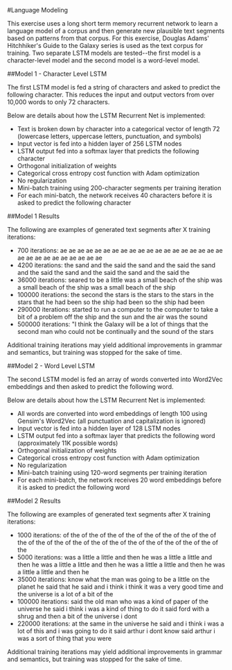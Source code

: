 #Language Modeling

This exercise uses a long short term memory recurrent network to learn a language model of a corpus and then generate new 
plausible text segments based on patterns from that corpus. For this exercise, Douglas Adams' Hitchhiker's Guide to the Galaxy
series is used as the text corpus for training. Two separate LSTM models are tested--the first model is a character-level model
and the second model is a word-level model.

##Model 1 - Character Level LSTM

The first LSTM model is fed a string of characters and asked to predict the following character. This reduces the input and 
output vectors from over 10,000 words to only 72 characters.

Below are details about how the LSTM Recurrent Net is implemented:
 - Text is broken down by character into a categorical vector of length 72 (lowercase letters, uppercase letters, punctuation, and symbols)
 - Input vector is fed into a hidden layer of 256 LSTM nodes
 - LSTM output fed into a softmax layer that predicts the following character
 - Orthogonal initialization of weights
 - Categorical cross entropy cost function with Adam optimization
 - No regularization
 - Mini-batch training using 200-character segments per training iteration
 - For each mini-batch, the network receives 40 characters before it is asked to predict the following character

##Model 1 Results

The following are examples of generated text segments after X training iterations:

 - 700 iterations: ae  ae  ae  ae  ae  ae  ae  ae  ae  ae  ae  ae  ae  ae  ae  ae  ae  ae  ae  ae  ae  ae  ae  ae  ae  ae  ae  ae  ae
 - 4200 iterations: the sand and the said the sand and the said the sand and the said the sand and the said the sand and the said the
 - 36000 iterations: seared to be a little was a small beach of the ship was a small beach of the ship was a small beach of the ship
 - 100000 iterations: the second the stars is the stars to the stars in the stars that he had been so the ship had been so the ship had been
 - 290000 iterations: started to run a computer to the computer to take a bit of a problem off the ship and the sun and the air was the sound
 - 500000 iterations: "I think the Galaxy will be a lot of things that the second man who could not be continually and the sound of the stars
 
Additional training iterations may yield additional improvements in grammar and semantics, but training was stopped for the sake of time.

##Model 2 - Word Level LSTM

The second LSTM model is fed an array of words converted into Word2Vec embeddings and then asked to predict the following word.

Below are details about how the LSTM Recurrent Net is implemented:
 - All words are converted into word embeddings of length 100 using Gensim's Word2Vec (all punctuation and capitalization is ignored)
 - Input vector is fed into a hidden layer of 128 LSTM nodes
 - LSTM output fed into a softmax layer that predicts the following word (approximately 11K possible words)
 - Orthogonal initialization of weights
 - Categorical cross entropy cost function with Adam optimization
 - No regularization
 - Mini-batch training using 120-word segments per training iteration
 - For each mini-batch, the network receives 20 word embeddings before it is asked to predict the following word
 
##Model 2 Results

The following are examples of generated text segments after X training iterations:

 - 1000 iterations: of the of the of the of the of the of the of the of the of the of the of the of the of the of the of the of the of the of the of the of the
 - 5000 iterations: was a little a little and then he was a little a little and then he was a little a little and then he was a little a little and then he was a little a little and then he
 - 35000 iterations: know what the man was going to be a little on the planet he said that he said and i think i think it was a very good time and the universe is a lot of a bit of the
 - 100000 iterations: said the old man who was a kind of paper of the universe he said i think i was a kind of thing to do it said ford with a shrug and then a bit of the universe i dont
 - 220000 iterations: at the same in the universe he said and i think i was a lot of this and i was going to do it said arthur i dont know said arthur i was a sort of thing that you were
 
 Additional training iterations may yield additional improvements in grammar and semantics, but training was stopped for the sake of time.